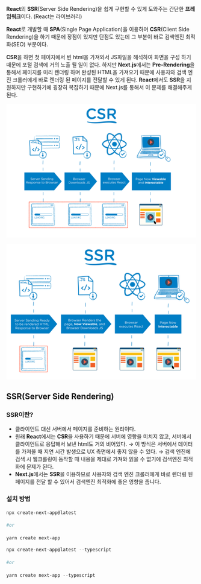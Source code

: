 **React**의 **SSR**(Server Side Rendering)을 쉽게 구현할 수 있게 도와주는 간단한 **프레임워크**이다. (React는 라이브러리)

**React**로 개발할 때 **SPA**(Single Page Application)을 이용하며 **CSR**(Client Side Rendering)을 하기 때문에 장점이 있지만 단점도 있는데 그 부분이 바로 검색엔진 최적화(SEO) 부분이다.

**CSR**을 하면 첫 페이지에서 빈 html을 가져와서 JS파일을 해석하여 화면을 구성 하기 때문에 포털 검색에 거의 노출 될 일이 없다.
하지만 **Next.js**에서는 **Pre-Rendering**을 통해서 페이지를 미리 렌더링 하며 완성된 HTML을 가져오기 때문에 사용자와 검색 엔진 크롤러에게 바로 렌더링 된 페이지를 전달할 수 있게 된다.
**React**에서도 **SSR**을 지원하지만 구현하기에 굉장히 복잡하기 때문에 Next.js를 통해서 이 문제를 해결해주게 된다.

![csr.png](../../img/CSR.png)

![ssr.png](../../img/SSR.png)

## SSR(Server Side Rendering)

### SSR이란?

- 클라이언트 대신 서버에서 페이지를 준비하는 원리이다.
- 원래 **React**에서는 **CSR**을 사용하기 때문에 서버에 영향을 미치지 않고, 서버에서 클라이언트로 응답해서 보낸 html도 거의 비어있다.
→ 이 방식은 서버에서 데이터를 가져올 때 지연 시간 발생으로 UX 측면에서 좋지 않을 수 있다.
→ 검색 엔진에 검색 시 웹크롤링이 동작할 때 내용을 제대로 가져와 읽을 수 없기에 검색엔진 최적화에 문제가 된다.
- **Next.js**에서는 **SSR**을 이용하므로 사용자와 검색 엔진 크롤러에게 바로 렌더링 된 페이지를 전달 할 수 있어서 검색엔진 최적화에 좋은 영향을 줍니다.

### 설치 방법

```powershell
npx create-next-app@latest

#or

yarn create next-app
```

```powershell
npx create-next-app@latest --typescript

#or

yarn create next-app --typescript
```